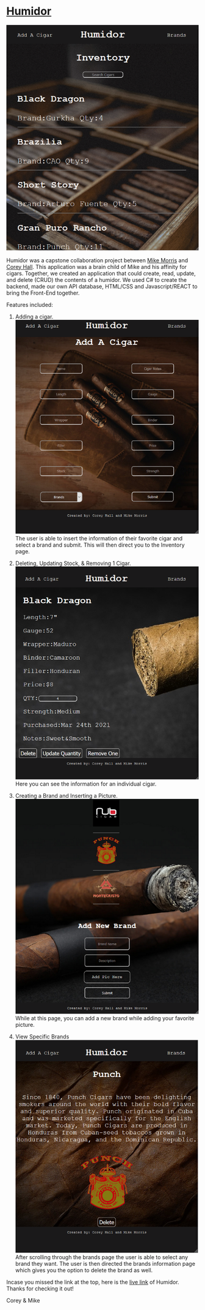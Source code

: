 # [Humidor](https://humidor-app.herokuapp.com/)

![](./ClientApp/src/images/Cigarscreen.png)

Humidor was a capstone collaboration project between [Mike Morris](https://github.com/Grady828) and [Corey Hall](https://github.com/Chall008). This application was a brain child of Mike and his affinity for cigars. Together, we created an application that could create, read, update, and delete (CRUD) the contents of a humidor. We used C# to create the backend, made our own API database, HTML/CSS and Javascript/REACT to bring the Front-End together.

Features included:

1. Adding a cigar.
   ![](./ClientApp/src/images/addscreen.png)
   The user is able to insert the information of their favorite cigar and select a brand and submit. This will then direct you to the Inventory page.

2. Deleting, Updating Stock, & Removing 1 Cigar.
   ![](./ClientApp/src/images/detailsscreen.png)
   Here you can see the information for an individual cigar.

3. Creating a Brand and Inserting a Picture.
   ![](./ClientApp/src/images/brandsscreen.png)
   While at this page, you can add a new brand while adding your favorite picture.

4. View Specific Brands
   ![](./ClientApp/src/images/brandscreen.png)
   After scrolling through the brands page the user is able to select any brand they want. The user is then directed the brands information page which gives you the option to delete the brand as well.

Incase you missed the link at the top, here is the [live link](https://humidor-app.herokuapp.com/) of Humidor. Thanks for checking it out!

Corey & Mike
